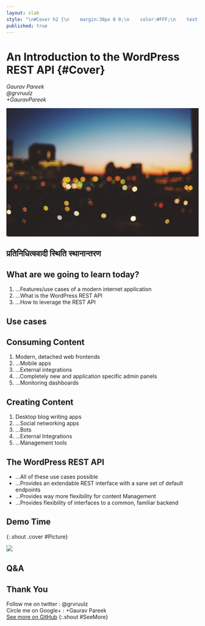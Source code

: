 ```yaml
---
layout: slab
style: "\n#Cover h2 {\n    margin:30px 0 0;\n    color:#FFF;\n    text-align:center;\n    font-size:70px;\n    }\n#Cover p {\n    margin:10px 0 0;\n    text-align:center;\n    color:#FFF;\n    font-style:italic;\n    font-size:20px;\n    }\n    #Cover p a {\n        color:#FFF;\n        }\n#Picture h2 {\n    color:#FFF;\n    }\n#SeeMore h2 {\n    font-size:100px\n    }\n#SeeMore img {\n    width:0.72em;\n    height:0.72em;\n    }\n"
published: true
---
```



# An Introduction to the WordPress REST API {#Cover}

*Gaurav Pareek*  
*@grvruulz*  
*+GauravPareek*

![](pictures/cover.jpg)
<!-- photo by Oliur Rahman, http://photos.oliur.com/ -->


## **प्रतिनिधित्ववादी स्थिति स्थानान्तरण**

## What are we going to learn today?

1. …Features/use cases of a modern internet application
2. …What is the WordPress REST API
3. …How to leverage the REST API


## **Use cases**

## Consuming Content

1. Modern, detached web frontends
2. …Mobile apps
3. …External integrations
4. …Completely new and application specific admin panels
5. …Monitoring dashboards


## Creating Content

1. Desktop blog writing apps
2. …Social networking apps
3. …Bots
4. …External Integrations
5. …Management tools


## The WordPress REST API
- …All of these use cases possible
- …Provides an extendable REST interface with a sane set of default endpoints
- …Provides way more flexibility for content Management
- …Provides flexibility of interfaces to a common, familiar backend

## Demo Time  
{:.shout .cover #Picture}

![](pictures/picture.jpg)
<!-- photo by John Carey, fiftyfootshadows.net -->

## **Q&A**


## Thank You  
Follow me on twitter : @grvruulz  
Circle me on Google+ : +Gaurav Pareek  
 [See more on GitHub](https://github.com/shower/shower/)
{:.shout #SeeMore}
